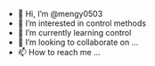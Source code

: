 - 👋 Hi, I’m @mengy0503
- 👀 I’m interested in control methods
- 🌱 I’m currently learning control
- 💞️ I’m looking to collaborate on ...
- 📫 How to reach me ...

<!---
mengy0503/mengy0503 is a ✨ special ✨ repository because its `README.md` (this file) appears on your GitHub profile.
You can click the Preview link to take a look at your changes.
--->
